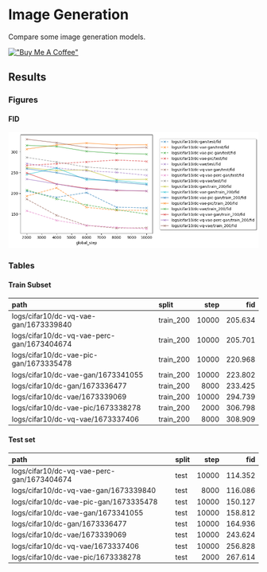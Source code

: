 # Image Generation

Compare some image generation models.

[!["Buy Me A Coffee"](https://www.buymeacoffee.com/assets/img/custom_images/orange_img.png)](https://www.buymeacoffee.com/enhuiz)

## Results

### Figures

#### FID

![](figures/fid.png)

### Tables

#### Train Subset

| path                                       | split     |  step |     fid |
| :----------------------------------------- | :-------- | ----: | ------: |
| logs/cifar10/dc-vq-vae-gan/1673339840      | train_200 | 10000 | 205.634 |
| logs/cifar10/dc-vq-vae-perc-gan/1673404674 | train_200 | 10000 | 205.701 |
| logs/cifar10/dc-vae-pic-gan/1673335478     | train_200 | 10000 | 220.968 |
| logs/cifar10/dc-vae-gan/1673341055         | train_200 | 10000 | 223.802 |
| logs/cifar10/dc-gan/1673336477             | train_200 |  8000 | 233.425 |
| logs/cifar10/dc-vae/1673339069             | train_200 | 10000 | 294.739 |
| logs/cifar10/dc-vae-pic/1673338278         | train_200 |  2000 | 306.798 |
| logs/cifar10/dc-vq-vae/1673337406          | train_200 |  8000 | 308.909 |

#### Test set

| path                                       | split |  step |     fid |
| :----------------------------------------- | :---- | ----: | ------: |
| logs/cifar10/dc-vq-vae-perc-gan/1673404674 | test  | 10000 | 114.352 |
| logs/cifar10/dc-vq-vae-gan/1673339840      | test  |  8000 | 116.086 |
| logs/cifar10/dc-vae-pic-gan/1673335478     | test  | 10000 | 150.127 |
| logs/cifar10/dc-vae-gan/1673341055         | test  | 10000 | 158.812 |
| logs/cifar10/dc-gan/1673336477             | test  | 10000 | 164.936 |
| logs/cifar10/dc-vae/1673339069             | test  | 10000 | 243.624 |
| logs/cifar10/dc-vq-vae/1673337406          | test  | 10000 | 256.828 |
| logs/cifar10/dc-vae-pic/1673338278         | test  |  2000 | 267.614 |
